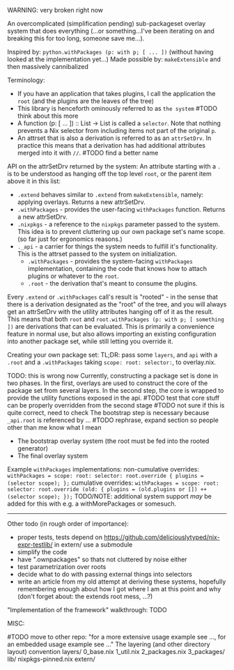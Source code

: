WARNING: very broken right now

An overcomplicated (simplification pending) sub-packageset overlay system that does everything (...or something...I've been iterating on and breaking this for too long, someone save me...).

Inspired by: `python.withPackages (p: with p; [ ... ])` (without having looked at the implementation yet...)
Made possible by: `makeExtensible` and then massively cannibalized

Terminology:
- If you have an application that takes plugins, I call the application the `root` (and the plugins are the leaves of the tree)
- This library is henceforth ominously referred to as `the system`
#TODO think about this more
- A function (p: [ ... ]) :: List -> List is called a `selector`.
  Note that nothing prevents a Nix selector from including items not part of the original `p`. 
- An attrset that is also a derivation is referred to as an `attrSetDrv`. In practice this means that a derivation has had additional attributes merged into it 
with `//`. #TODO find a better name

API on the attrSetDrv returned by the system:
An attribute starting with a `.` is to be understood as hanging off the top level `root`, or the parent item above it in this list:
- `.extend` behaves similar to `.extend` from `makeExtensible`, namely: applying overlays. Returns a new attrSetDrv.
- `.withPackages` - provides the user-facing `withPackages` function. Returns a new attrSetDrv.
- `.nixpkgs` - a reference to the `nixpkgs` parameter passed to the system. This idea is to prevent cluttering up our own package set's name scope. (so far just for ergonomics reasons.)
- `._api` - a carrier for things the system needs to fulfill it's functionality. This is the attrset passed to the system on initialization.
  - `.withPackages` - provides the system-facing `withPackages` implementation, containing the code that knows how to attach plugins or whatever to the `root`.
  - `.root` - the derivation that's meant to consume the plugins.

Every `.extend` or `.withPackages` call's result is "rooted" - in the sense that there is a derivation designated as the "root" of the tree, and you will always get 
an attrSetDrv with the utility attributes hanging off of it as the result. This means that both `root` and `root.withPackages (p: with p; [ something ])` are 
derivations that can be evaluated. This is primarily a convenience feature in normal use, but also allows importing an existing configuration into another package 
set, while still letting you override it.

Creating your own package set:
TL;DR: pass some `layers`, and `api` with a `.root` and a `.withPackages` taking `scope: root: selector:`, to overlay.nix.

TODO: this is wrong now
Currently, constructing a package set is done in two phases.
In the first, overlays are used to construct the core of the package set from several layers.
In the second step, the core is wrapped to provide the utility functions exposed in the api. #TODO test that core stuff can be properly overridden from the second stage
#TODO not sure if this is quite correct, need to check
The bootstrap step is necessary because `_api.root` is referenced by ...
#TODO rephrase, expand section so people other than me know what I mean
- The bootstrap overlay system (the root must be fed into the rooted generator)
- The final overlay system

Example `withPackages` implementations:
  non-cumulative overrides:
    `withPackages = scope: root: selector: root.override { plugins = (selector scope); };`
  cumulative overrides:
    `withPackages = scope: root: selector: root.override (old: { plugins = (old.plugins or []) ++ (selector scope); });`
TODO/NOTE: additional system support _may_ be added for this with e.g. a withMorePackages or somesuch.


---------------------


Other todo (in rough order of importance):
 - proper tests, tests depend on https://github.com/deliciouslytyped/nix-expr-testlib/ in extern/ use a submodule
 - simplify the code
 - have ".ownpackages" so thats not cluttered by noise either
 - test parametrization over roots
 - decide what to do with passing external things into selectors
 - write an article from my old attempt at deriving these systems,
   hopefully remembering enough about how I got where I am at this point and why
   (don't forget about: the extends root mess, ...?)



"Implementation of the framework" walkthrough:
TODO

MISC:

#TODO move to other repo: "for a more extensive usage example see ..., for an embedded usage example see ..."
The layering (and other directory layout) convention
layers/
  0_base.nix
  1_util.nix
  2_packages.nix
  3_packages/
lib/
  nixpkgs-pinned.nix
  extern/
